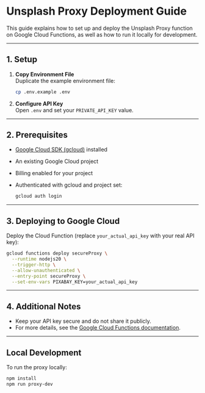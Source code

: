 # Unsplash Proxy Deployment Guide

This guide explains how to set up and deploy the Unsplash Proxy function on
Google Cloud Functions, as well as how to run it locally for development.

---

## 1. Setup

1. **Copy Environment File**  
   Duplicate the example environment file:

   ```bash
   cp .env.example .env
   ```

2. **Configure API Key**  
   Open `.env` and set your `PRIVATE_API_KEY` value.

---

## 2. Prerequisites

- [Google Cloud SDK (gcloud)](https://cloud.google.com/sdk/docs/install)
  installed
- An existing Google Cloud project
- Billing enabled for your project
- Authenticated with gcloud and project set:

  ```bash
  gcloud auth login
  ```

---

## 3. Deploying to Google Cloud

Deploy the Cloud Function (replace `your_actual_api_key` with your real API
key):

```bash
gcloud functions deploy secureProxy \
  --runtime nodejs20 \
  --trigger-http \
  --allow-unauthenticated \
  --entry-point secureProxy \
  --set-env-vars PIXABAY_KEY=your_actual_api_key
```

---

## 4. Additional Notes

- Keep your API key secure and do not share it publicly.
- For more details, see the
  [Google Cloud Functions documentation](https://cloud.google.com/functions/docs).

---

## Local Development

To run the proxy locally:

```bash
npm install
npm run proxy-dev
```
